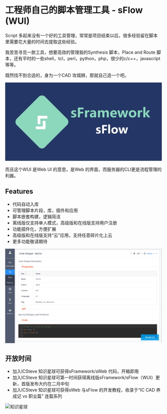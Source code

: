# 工程师自己的脚本管理工具 - sFlow (WUI)

Script 多起来没有一个好的工具管理，常常是项目结束以后，很多经验留在脚本里需要花大量的时间去提取这些经验。

我苦苦寻觅一款工具，想要高效的管理我的Synthesis 脚本，Place and Route 脚本，还有平时的一些shell，tcl，perl，python，php，很少的c/c++，javascript等等。

既然找不到合适的，身为一个CAD 攻城狮，那就自己造一个吧。

![sflow](sframe_sflow.png)

而且这个WUI 是Web UI 的意思，是Web 的界面，而服务器的CLI更是流程管理的利器。

## Features

- 代码自动入库
- 可管理脚本片段，库，插件和应用
- 脚本嵌套构建，逻辑简洁
- 离线版仅支持单人模式，高级版和在线版支持用户注册
- 功能插件化，方便扩展
- 高级版和在线版支持“云”应用，支持任意碎片化上云
- 更多功能敬请期待

![sflow wui](ic_code_snippet.png)

## 开放时间

- 加入ICSteve 知识星球可获得sFramework/sWeb 代码，开箱即用
- 加入ICSteve 知识星球可第一时间获得离线版sFramework/sFlow（WUI）更新，首版发布大约在二月中旬
- 加入ICSteve 知识星球可获得sWeb 与sFlow 的开发教程，收录于“IC CAD 养成记 vs 职业篇” 连载系列

![知识星球](https://icsteve.com/iccourse/icsteve_zsxq.jpg)
